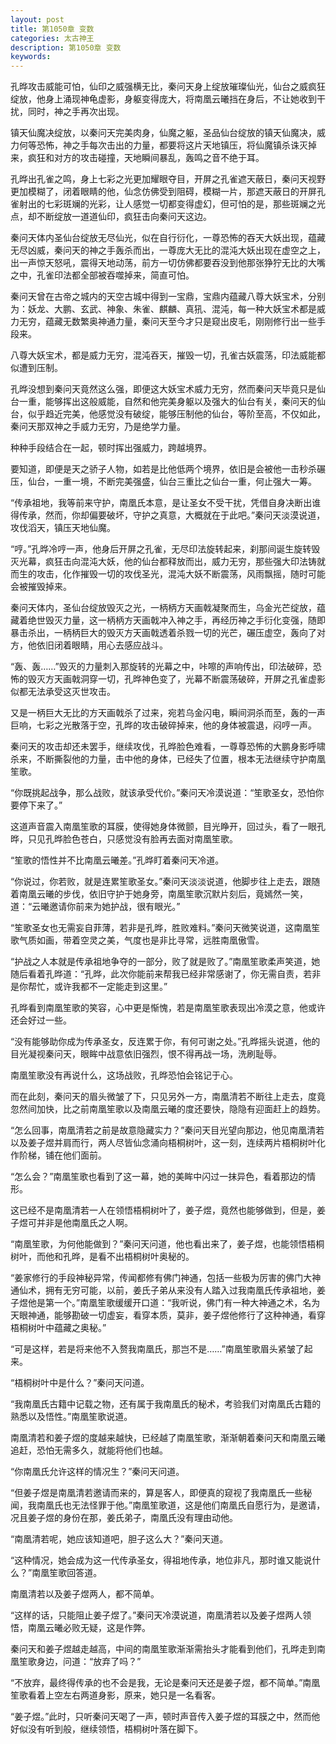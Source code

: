 ```yaml
---
layout: post
title: 第1050章 变数
categories: 太古神王
description: 第1050章 变数
keywords:
---
```


孔晔攻击威能可怕，仙印之威强横无比，秦问天身上绽放璀璨仙光，仙台之威疯狂绽放，他身上涌现神龟虚影，身躯变得庞大，将南凰云曦挡在身后，不让她收到干扰，同时，神之手再次出现。

镇天仙魔决绽放，以秦问天完美肉身，仙魔之躯，圣品仙台绽放的镇天仙魔决，威力何等恐怖，神之手每次击出的力量，都要将这片天地镇压，将仙魔镇杀诛灭掉来，疯狂和对方的攻击碰撞，天地瞬间暴乱，轰鸣之音不绝于耳。

孔晔出孔雀之鸣，身上七彩之光更加耀眼夺目，开屏之孔雀遮天蔽日，秦问天视野更加模糊了，闭着眼睛的他，仙念仿佛受到阻碍，模糊一片，那遮天蔽日的开屏孔雀射出的七彩斑斓的光彩，让人感觉一切都变得虚幻，但可怕的是，那些斑斓之光点，却不断绽放一道道仙印，疯狂击向秦问天这边。

秦问天体内圣仙台绽放无尽仙光，似在自行衍化，一尊恐怖的吞天大妖出现，蕴藏无尽凶威，秦问天的神之手轰杀而出，一尊庞大无比的混沌大妖出现在虚空之上，出一声惊天怒吼，震得天地动荡，前方一切仿佛都要吞没到他那张狰狞无比的大嘴之中，孔雀印法都全部被吞噬掉来，简直可怕。

秦问天曾在古帝之城内的天空古城中得到一宝鼎，宝鼎内蕴藏八尊大妖宝术，分别为：妖龙、大鹏、玄武、神象、朱雀、麒麟、真犼、混沌，每一种大妖宝术都是威力无穷，蕴藏无数繁奥神通力量，秦问天至今才只是窥出皮毛，刚刚修行出一些手段来。

八尊大妖宝术，都是威力无穷，混沌吞天，摧毁一切，孔雀古妖震荡，印法威能都似遭到压制。

孔晔没想到秦问天竟然这么强，即便这大妖宝术威力无穷，然而秦问天毕竟只是仙台一重，能够挥出这般威能，自然和他完美身躯以及强大的仙台有关，秦问天的仙台，似乎趋近完美，他感觉没有破绽，能够压制他的仙台，等阶至高，不仅如此，秦问天那双神之手威力无穷，乃是绝学力量。

种种手段结合在一起，顿时挥出强威力，跨越境界。

要知道，即便是天之骄子人物，如若是比他低两个境界，依旧是会被他一击秒杀碾压，仙台，一重一境，不断完美强盛，仙台三重比之仙台一重，何止强大一筹。

“传承祖地，我等前来守护，南凰氏本意，是让圣女不受干扰，凭借自身决断出谁得传承，然而，你却偏要破坏，守护之真意，大概就在于此吧。”秦问天淡漠说道，攻伐滔天，镇压天地仙魔。

“哼。”孔晔冷哼一声，他身后开屏之孔雀，无尽印法旋转起来，刹那间诞生旋转毁灭光幕，疯狂击向混沌大妖，他的仙台都释放而出，威力无穷，那些强大印法铸就而生的攻击，化作摧毁一切的攻伐圣光，混沌大妖不断震荡，风雨飘摇，随时可能会被摧毁掉来。

秦问天体内，圣仙台绽放毁灭之光，一柄柄方天画戟凝聚而生，乌金光芒绽放，蕴藏着绝世毁灭力量，这一柄柄方天画戟冲入神之手，再经历神之手衍化变强，随即暴击杀出，一柄柄巨大的毁灭方天画戟透着杀戮一切的光芒，碾压虚空，轰向了对方，他依旧闭着眼睛，用心去感应战斗。

“轰、轰……”毁灭的力量刺入那旋转的光幕之中，咔嚓的声响传出，印法破碎，恐怖的毁灭方天画戟洞穿一切，孔晔神色变了，光幕不断震荡破碎，开屏之孔雀虚影似都无法承受这灭世攻击。

又是一柄巨大无比的方天画戟杀了过来，宛若乌金闪电，瞬间洞杀而至，轰的一声巨响，七彩之光散落于空，孔晔的攻击破碎掉来，他的身体被震退，闷哼一声。

秦问天的攻击却还未罢手，继续攻伐，孔晔脸色难看，一尊尊恐怖的大鹏身影呼啸杀来，不断撕裂他的力量，击中他的身体，已经失了位置，根本无法继续守护南凰笙歌。

“你既挑起战争，那么战败，就该承受代价。”秦问天冷漠说道：“笙歌圣女，恐怕你要停下来了。”

这道声音震入南凰笙歌的耳膜，使得她身体微颤，目光睁开，回过头，看了一眼孔晔，只见孔晔脸色苍白，只感觉没有脸再去面对南凰笙歌。

“笙歌的悟性并不比南凰云曦差。”孔晔盯着秦问天冷道。

“你说过，你若败，就是连累笙歌圣女。”秦问天淡淡说道，他脚步往上走去，跟随着南凰云曦的步伐，依旧守护于她身旁，南凰笙歌沉默片刻后，竟嫣然一笑，道：“云曦邀请你前来为她护战，很有眼光。”

“笙歌圣女也无需妄自菲薄，若非是孔晔，胜败难料。”秦问天微笑说道，这南凰笙歌气质如画，带着空灵之美，气度也是非比寻常，远胜南凰傲雪。

“护战之人本就是传承祖地争夺的一部分，败了就是败了。”南凰笙歌柔声笑道，她随后看着孔晔道：“孔晔，此次你能前来帮我已经非常感谢了，你无需自责，若非是你帮忙，或许我都不一定能走到这里。”

孔晔看到南凰笙歌的笑容，心中更是惭愧，若是南凰笙歌表现出冷漠之意，他或许还会好过一些。

“没有能够助你成为传承圣女，反连累于你，有何可谢之处。”孔晔摇头说道，他的目光凝视秦问天，眼眸中战意依旧强烈，恨不得再战一场，洗刷耻辱。

南凰笙歌没有再说什么，这场战败，孔晔恐怕会铭记于心。

而在此刻，秦问天的眉头微皱了下，只见另外一方，南凰清若不断往上走去，度竟忽然间加快，比之前南凰笙歌以及南凰云曦的度还要快，隐隐有迎面赶上的趋势。

“怎么回事，南凰清若之前是故意隐藏实力？”秦问天目光望向那边，他见南凰清若以及姜子煜并肩而行，两人尽皆仙念涌向梧桐树叶，这一刻，连续两片梧桐树叶化作阶梯，铺在他们面前。

“怎么会？”南凰笙歌也看到了这一幕，她的美眸中闪过一抹异色，看着那边的情形。

这已经不是南凰清若一人在领悟梧桐树叶了，姜子煜，竟然也能够做到，但是，姜子煜可并非是他南凰氏之人啊。

“南凰笙歌，为何他能做到？”秦问天问道，他也看出来了，姜子煜，也能领悟梧桐树叶，而他和孔晔，是看不出梧桐树叶奥秘的。

“姜家修行的手段神秘异常，传闻都修有佛门神通，包括一些极为厉害的佛门大神通仙术，拥有无穷可能，以前，姜氏子弟从来没有人踏入过我南凰氏传承祖地，姜子煜他是第一个。”南凰笙歌缓缓开口道：“我听说，佛门有一种大神通之术，名为天眼神通，能够勘破一切虚妄，看穿本质，莫非，姜子煜他修行了这种神通，看穿梧桐树叶中蕴藏之奥秘。”

“可是这样，若是将来他不入赘我南凰氏，那岂不是……”南凰笙歌眉头紧皱了起来。

“梧桐树叶中是什么？”秦问天问道。

“我南凰氏古籍中记载之物，还有属于我南凰氏的秘术，考验我们对南凰氏古籍的熟悉以及悟性。”南凰笙歌说道。

南凰清若和姜子煜的度越来越快，已经越了南凰笙歌，渐渐朝着秦问天和南凰云曦追赶，恐怕无需多久，就能将他们也越。

“你南凰氏允许这样的情况生？”秦问天问道。

“但姜子煜是南凰清若邀请而来的，算是客人，即便真的窥视了我南凰氏一些秘闻，我南凰氏也无法怪罪于他。”南凰笙歌道，这是他们南凰氏自愿行为，是邀请，况且姜子煜的身份在那，姜氏弟子，南凰氏没有理由动他。

“南凰清若呢，她应该知道吧，胆子这么大？”秦问天道。

“这种情况，她会成为这一代传承圣女，得祖地传承，地位非凡，那时谁又能说什么？”南凰笙歌回答道。

南凰清若以及姜子煜两人，都不简单。

“这样的话，只能阻止姜子煜了。”秦问天冷漠说道，南凰清若以及姜子煜两人领悟，南凰云曦必败无疑，这是作弊。

秦问天和姜子煜越走越高，中间的南凰笙歌渐渐需抬头才能看到他们，孔晔走到南凰笙歌身边，问道：“放弃了吗？”

“不放弃，最终得传承的也不会是我，无论是秦问天还是姜子煜，都不简单。”南凰笙歌看着上空左右两道身影，原来，她只是一名看客。

“姜子煜。”此时，只听秦问天喝了一声，顿时声音传入姜子煜的耳膜之中，然而他好似没有听到般，继续领悟，梧桐树叶落在脚下。
